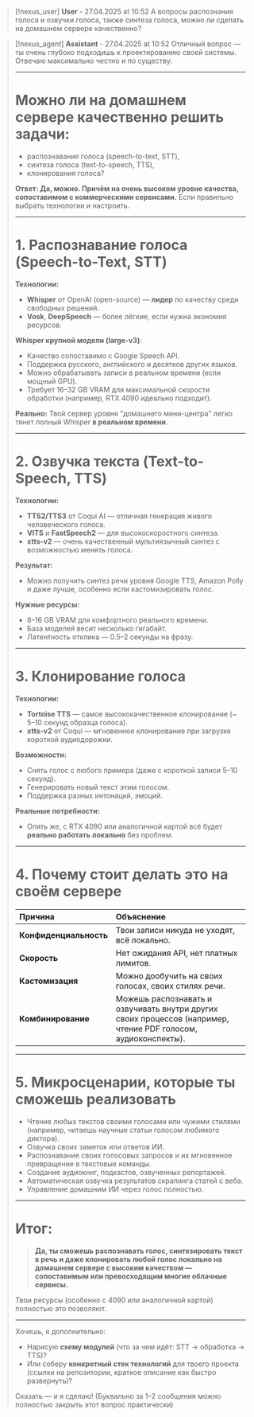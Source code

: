 >[!nexus_user] **User** - 27.04.2025 at 10:52
> А вопросы распознания голоса и озвучки голоса, также синтеза голоса, можно ли сделать на домашнем сервере качественно?
<!-- UID: bbb21e1e-f030-4359-b962-64666cad09a5 -->




>[!nexus_agent] **Assistant** - 27.04.2025 at 10:52
> Отличный вопрос — ты очень глубоко подходишь к проектированию своей системы. 
> Отвечаю максимально честно и по существу:
> 
> ---
> 
> # **Можно ли на домашнем сервере качественно решить задачи:**
> - распознавания голоса (speech-to-text, STT),
> - синтеза голоса (text-to-speech, TTS),
> - клонирования голоса?
> 
> **Ответ: Да, можно. Причём на очень высоком уровне качества, сопоставимом с коммерческими сервисами.** 
> Если правильно выбрать технологии и настроить.
> 
> ---
> 
> # **1. Распознавание голоса (Speech-to-Text, STT)**
> 
> **Технологии:**
> - **Whisper** от OpenAI (open-source) — **лидер** по качеству среди свободных решений.
> - **Vosk**, **DeepSpeech** — более лёгкие, если нужна экономия ресурсов.
> 
> **Whisper крупной модели (large-v3)**:
> - Качество сопоставимо с Google Speech API.
> - Поддержка русского, английского и десятков других языков.
> - Можно обрабатывать записи в реальном времени (если мощный GPU).
> - Требует 16–32 GB VRAM для максимальной скорости обработки (например, RTX 4090 идеально подходит).
> 
> **Реально:** 
> Твой сервер уровня "домашнего мини-центра" легко тянет полный Whisper **в реальном времени**.
> 
> ---
> 
> # **2. Озвучка текста (Text-to-Speech, TTS)**
> 
> **Технологии:**
> - **TTS2/TTS3** от Coqui AI — отличная генерация живого человеческого голоса.
> - **VITS** и **FastSpeech2** — для высокоскоростного синтеза.
> - **xtts-v2** — очень качественный мультиязычный синтез с возможностью менять голоса.
> 
> **Результат:**
> - Можно получить синтез речи уровня Google TTS, Amazon Polly и даже лучше, особенно если кастомизировать голос.
> 
> **Нужные ресурсы:**
> - 8–16 GB VRAM для комфортного реального времени.
> - База моделей весит несколько гигабайт.
> - Латентность отклика — 0.5–2 секунды на фразу.
> 
> ---
> 
> # **3. Клонирование голоса**
> 
> **Технологии:**
> - **Tortoise TTS** — самое высококачественное клонирование (~ 5–10 секунд образца голоса).
> - **xtts-v2** от Coqui — мгновенное клонирование при загрузке короткой аудиодорожки.
> 
> **Возможности:**
> - Снять голос с любого примера (даже с короткой записи 5–10 секунд).
> - Генерировать новый текст этим голосом.
> - Поддержка разных интонаций, эмоций.
> 
> **Реальные потребности:**
> - Опять же, с RTX 4090 или аналогичной картой всё будет **реально работать локально** без проблем.
> 
> ---
> 
> # **4. Почему стоит делать это на своём сервере**
> 
> | Причина | Объяснение |
> |:---|:---|
> | **Конфиденциальность** | Твои записи никуда не уходят, всё локально. |
> | **Скорость** | Нет ожидания API, нет платных лимитов. |
> | **Кастомизация** | Можно дообучить на своих голосах, своих стилях речи. |
> | **Комбинирование** | Можешь распознавать и озвучивать внутри других своих процессов (например, чтение PDF голосом, аудиоконспекты). |
> 
> ---
> 
> # **5. Микросценарии, которые ты сможешь реализовать**
> 
> - Чтение любых текстов своими голосами или чужими стилями (например, читаешь научные статьи голосом любимого диктора).
> - Озвучка своих заметок или ответов ИИ.
> - Распознавание своих голосовых запросов и их мгновенное превращение в текстовые команды.
> - Создание аудиокниг, подкастов, озвученных репортажей.
> - Автоматическая озвучка результатов скрапинга статей с веба.
> - Управление домашним ИИ через голос полностью.
> 
> ---
> 
> # **Итог:**
> 
> > **Да, ты сможешь распознавать голос, синтезировать текст в речь и даже клонировать любой голос локально на домашнем сервере с высоким качеством — сопоставимым или превосходящим многие облачные сервисы.**
> 
> Твои ресурсы (особенно с 4090 или аналогичной картой) полностью это позволяют.
> 
> ---
> 
> Хочешь, я дополнительно:
> - Нарисую **схему модулей** (что за чем идёт: STT → обработка → TTS)?
> - Или соберу **конкретный стек технологий** для твоего проекта (ссылки на репозитории, краткое описание как быстро развернуть)? 
> 
> Сказать — и я сделаю! 
> (Буквально за 1–2 сообщения можно полностью закрыть этот вопрос практически)
<!-- UID: 9a2cbe06-81aa-4642-8015-4978227513ad -->